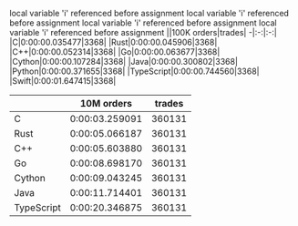 local variable 'i' referenced before assignment
local variable 'i' referenced before assignment
local variable 'i' referenced before assignment
local variable 'i' referenced before assignment
||100K orders|trades|
-|:-:|:-:|
|C|0:00:00.035477|3368|
|Rust|0:00:00.045906|3368|
|C++|0:00:00.052314|3368|
|Go|0:00:00.063677|3368|
|Cython|0:00:00.107284|3368|
|Java|0:00:00.300802|3368|
|Python|0:00:00.371655|3368|
|TypeScript|0:00:00.744560|3368|
|Swift|0:00:01.647415|3368|


||10M orders|trades|
-|:-:|:-:|
|C|0:00:03.259091|360131|
|Rust|0:00:05.066187|360131|
|C++|0:00:05.603880|360131|
|Go|0:00:08.698170|360131|
|Cython|0:00:09.043245|360131|
|Java|0:00:11.714401|360131|
|TypeScript|0:00:20.346875|360131|


